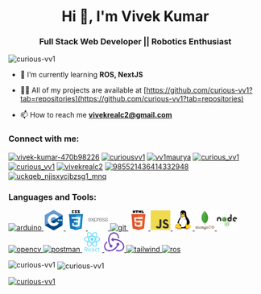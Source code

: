 <h1 align="center">Hi 👋, I'm Vivek Kumar</h1>
<h3 align="center">Full Stack Web Developer || Robotics Enthusiast</h3>

<p align="left"> <img src="https://komarev.com/ghpvc/?username=curious-vv1&label=Profile%20views&color=0e75b6&style=flat" alt="curious-vv1" /> </p>


- 🌱 I’m currently learning **ROS, NextJS**

- 👨‍💻 All of my projects are available at [https://github.com/curious-vv1?tab=repositories](https://github.com/curious-vv1?tab=repositories)

- 📫 How to reach me **vivekrealc2@gmail.com**

<h3 align="left">Connect with me:</h3>
<p align="left">
<a href="https://linkedin.com/in/vivek-kumar-470b98226" target="blank"><img align="center" src="https://raw.githubusercontent.com/rahuldkjain/github-profile-readme-generator/master/src/images/icons/Social/linked-in-alt.svg" alt="vivek-kumar-470b98226" height="30" width="40" /></a>
<a href="https://kaggle.com/curiousvv1" target="blank"><img align="center" src="https://raw.githubusercontent.com/rahuldkjain/github-profile-readme-generator/master/src/images/icons/Social/kaggle.svg" alt="curiousvv1" height="30" width="40" /></a>
<a href="https://instagram.com/vv1maurya" target="blank"><img align="center" src="https://raw.githubusercontent.com/rahuldkjain/github-profile-readme-generator/master/src/images/icons/Social/instagram.svg" alt="vv1maurya" height="30" width="40" /></a>
<a href="https://www.codechef.com/users/curious_vv1" target="blank"><img align="center" src="https://cdn.jsdelivr.net/npm/simple-icons@3.1.0/icons/codechef.svg" alt="curious_vv1" height="30" width="40" /></a>
<a href="https://www.leetcode.com/curious_vv1" target="blank"><img align="center" src="https://raw.githubusercontent.com/rahuldkjain/github-profile-readme-generator/master/src/images/icons/Social/leet-code.svg" alt="curious_vv1" height="30" width="40" /></a>
<a href="https://auth.geeksforgeeks.org/user/vivekrealc2" target="blank"><img align="center" src="https://raw.githubusercontent.com/rahuldkjain/github-profile-readme-generator/master/src/images/icons/Social/geeks-for-geeks.svg" alt="vivekrealc2" height="30" width="40" /></a>
<a href="https://discord.gg/985521436414332948" target="blank"><img align="center" src="https://raw.githubusercontent.com/rahuldkjain/github-profile-readme-generator/master/src/images/icons/Social/discord.svg" alt="985521436414332948" height="30" width="40" /></a>
  <a href="https://www.youtube.com/channel/UCKQeB_njjSxYcJBzSG1_mnQ" target="blank"><img align="center" src="https://raw.githubusercontent.com/rahuldkjain/github-profile-readme-generator/master/src/images/icons/Social/youtube.svg" alt="uckqeb_njjsxycjbzsg1_mnq" height="30" width="40" /></a>
</p>

<h3 align="left">Languages and Tools:</h3>
<p align="left"> <a href="https://www.arduino.cc/" target="_blank" rel="noreferrer"> <img src="https://cdn.worldvectorlogo.com/logos/arduino-1.svg" alt="arduino" width="40" height="40"/> </a> <a href="https://www.w3schools.com/cpp/" target="_blank" rel="noreferrer"> <img src="https://raw.githubusercontent.com/devicons/devicon/master/icons/cplusplus/cplusplus-original.svg" alt="cplusplus" width="40" height="40"/> </a> <a href="https://www.w3schools.com/css/" target="_blank" rel="noreferrer"> <img src="https://raw.githubusercontent.com/devicons/devicon/master/icons/css3/css3-original-wordmark.svg" alt="css3" width="40" height="40"/> </a> <a href="https://expressjs.com" target="_blank" rel="noreferrer"> <img src="https://raw.githubusercontent.com/devicons/devicon/master/icons/express/express-original-wordmark.svg" alt="express" width="40" height="40"/> </a> <a href="https://git-scm.com/" target="_blank" rel="noreferrer"> <img src="https://www.vectorlogo.zone/logos/git-scm/git-scm-icon.svg" alt="git" width="40" height="40"/> </a> <a href="https://www.w3.org/html/" target="_blank" rel="noreferrer"> <img src="https://raw.githubusercontent.com/devicons/devicon/master/icons/html5/html5-original-wordmark.svg" alt="html5" width="40" height="40"/> </a> <a href="https://developer.mozilla.org/en-US/docs/Web/JavaScript" target="_blank" rel="noreferrer"> <img src="https://raw.githubusercontent.com/devicons/devicon/master/icons/javascript/javascript-original.svg" alt="javascript" width="40" height="40"/> </a> <a href="https://www.linux.org/" target="_blank" rel="noreferrer"> <img src="https://raw.githubusercontent.com/devicons/devicon/master/icons/linux/linux-original.svg" alt="linux" width="40" height="40"/> </a> <a href="https://www.mongodb.com/" target="_blank" rel="noreferrer"> <img src="https://raw.githubusercontent.com/devicons/devicon/master/icons/mongodb/mongodb-original-wordmark.svg" alt="mongodb" width="40" height="40"/> </a> <a href="https://nodejs.org" target="_blank" rel="noreferrer"> <img src="https://raw.githubusercontent.com/devicons/devicon/master/icons/nodejs/nodejs-original-wordmark.svg" alt="nodejs" width="40" height="40"/> </a> <a href="https://opencv.org/" target="_blank" rel="noreferrer"> <img src="https://www.vectorlogo.zone/logos/opencv/opencv-icon.svg" alt="opencv" width="40" height="40"/> </a> <a href="https://postman.com" target="_blank" rel="noreferrer"> <img src="https://www.vectorlogo.zone/logos/getpostman/getpostman-icon.svg" alt="postman" width="40" height="40"/> </a> <a href="https://reactjs.org/" target="_blank" rel="noreferrer"> <img src="https://raw.githubusercontent.com/devicons/devicon/master/icons/react/react-original-wordmark.svg" alt="react" width="40" height="40"/> </a> <a href="https://redux.js.org" target="_blank" rel="noreferrer"> <img src="https://raw.githubusercontent.com/devicons/devicon/master/icons/redux/redux-original.svg" alt="redux" width="40" height="40"/> </a> <a href="https://tailwindcss.com/" target="_blank" rel="noreferrer"> <img src="https://www.vectorlogo.zone/logos/tailwindcss/tailwindcss-icon.svg" alt="tailwind" width="40" height="40"/> </a> <a href="https://www.ros.org/" target="_blank" rel="noreferrer"> <img src="https://www.google.com/url?sa=i&url=https%3A%2F%2Fen.m.wikipedia.org%2Fwiki%2FFile%3ARos_logo.svg&psig=AOvVaw1VIo1KlTqhau3O_tqGUuvt&ust=1711093071544000&source=images&cd=vfe&opi=89978449&ved=0CBIQjRxqFwoTCOjI3cfshIUDFQAAAAAdAAAAABAE" alt="ros" width="40" height="40"/> </a> </p>

<p><img align="left" src="https://github-readme-stats.vercel.app/api/top-langs?username=curious-vv1&show_icons=true&locale=en&layout=compact" alt="curious-vv1" /></p>

<p>&nbsp;<img align="center" src="https://github-readme-stats.vercel.app/api?username=curious-vv1&show_icons=true&locale=en" alt="curious-vv1" /></p>

<p align="left"> <a href="https://github.com/ryo-ma/github-profile-trophy"><img src="https://github-profile-trophy.vercel.app/?username=curious-vv1" alt="curious-vv1" /></a> </p>


